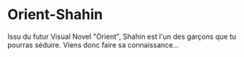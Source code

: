 # Orient-Shahin
Issu du futur Visual Novel "Orient", Shahin est l'un des garçons que tu pourras séduire. Viens donc faire sa connaissance... 
